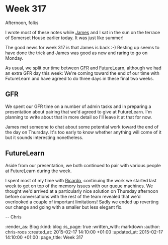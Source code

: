 Week 317
========

Afternoon, folks

I wrote most of these notes while [James][] and I sat in the sun on the terrace of Somerset House earlier today. It was just like summer!

The good news for week 317 is that James is back :-) Resting up seems to have done the trick and James was good as new and raring to go on Monday.

As usual, we split our time between [GFR][] and [FutureLearn][], although we had an extra GFR day this week: We're coming toward the end of our time with FutureLearn and have agreed to do three days in these final two weeks.

## GFR

We spent our GFR time on a number of admin tasks and in preparing a presentation about pairing that we'd agreed to give at FutureLearn. I'm planning to write about that in more detail so I'll leave it at that for now.

James met someone to chat about some potential work toward the end of the day on Thursday. It's too early to know whether anything will come of it but it sounds interesting nonetheless.

## FutureLearn

Aside from our presentation, we both continued to pair with various people at FutureLearn during the week.

I spent most of my time with [Ricardo][], continuing the work we started last week to get on top of the memory issues with our queue machines. We thought we'd arrived at a particularly nice solution on Thursday afternoon before conversations with the rest of the team revealed that we'd overlooked a couple of important limitations! Sadly we ended up reverting our change and going with a smaller but less elegant fix.

-- Chris

[GFR]: /
[James]: /james-mead
[FutureLearn]: https://www.futurelearn.com
[Ricardo]: http://ricardolopes.net/

:render_as: Blog
:kind: blog
:is_page: true
:written_with: markdown
:author: chris-roos
:created_at: 2015-02-17 14:10:00 +01:00
:updated_at: 2015-02-17 14:10:00 +01:00
:page_title: Week 317
